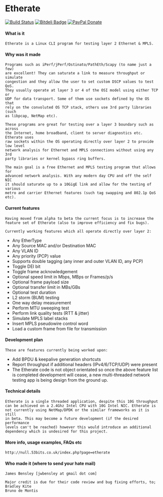 Etherate
========

[![Build Status](https://travis-ci.org/jwbensley/Etherate.svg?branch=master)](https://travis-ci.org/jwbensley/Etherate)
[![Bitdeli Badge](https://null.53bits.co.uk/uploads/programming/c/etherate/etherate-github-badge.png)](https://bitdeli.com/free "Bitdeli Badge")
[![PayPal Donate](https://img.shields.io/badge/paypal-donate-green.svg)](https://www.paypal.com/cgi-bin/webscr?cmd=_donations&business=james%40bensley%2eme&lc=GB&item_name=Etherate&currency_code=GBP)


#### What is it

    Etherate is a Linux CLI program for testing layer 2 Ethernet & MPLS.


#### Why was it made

    Programs such as iPerf/jPerf/Ostinato/PathEth/Scapy (to name just a few) 
    are excellent! They can saturate a link to measure throughput or simulate
    congestion and they allow the user to set custom DSCP values to test QoS.
    They usually operate at layer 3 or 4 of the OSI model using either TCP or
    UDP for data transport. Some of them use sockets defined by the OS that
    rely on the convoluted OS TCP stack, others use 3rd party libraries (such
    as libpcap, NetMap etc).

    These programs are great for testing over a layer 3 boundary such as across
    the Internet, home broadband, client to server diagnostics etc. Etherate uses
    raw sockets within the OS operating directly over layer 2 to provide low level
    network analysis for Ethernet and MPLS connections without using any 3rd
    party libraries or kernel bypass ring buffers.

    The main goal is a free Ethernet and MPLS testing program that allows for
    advanced network analysis. With any modern day CPU and off the self NIC
    it should saturate up to a 10GigE link and allow for the testing of various
    metro and carrier Ethernet features (such tag swapping and 802.1p QoS etc).


#### Current features

    Having moved from alpha to beta the current focus is to increase the
    feature set of Etherate (also to improve efficiency and fix bugs).

    Currently working features which all operate directly over layer 2:
  
  - Any EtherType
  - Any Source MAC and/or Destination MAC
  - Any VLAN ID
  - Any priority (PCP) value
  - Supports double tagging (any inner and outer VLAN ID, any PCP)
  - Toggle DEI bit
  - Toggle frame acknowledgement
  - Optional speed limit in Mbps, MBps or Frames/p/s
  - Optional frame payload size
  - Optional transfer limit in MBs/GBs
  - Optional test duration
  - L2 storm (BUM) testing
  - One way delay measurement
  - Perform MTU sweeping test
  - Perform link quality tests (RTT & jitter)
  - Simulate MPLS label stacks
  - Insert MPLS pseudowire control word
  - Load a custom frame from file for transmission


#### Development plan

    These are features currently being worked upon:
  
  - Add BPDU & keepalive generation shortcuts
  - Report throughput if additional headers (IPv4/6/TCP/UDP) were present
  - The Etherate code is not object orientated so once the above feature list
    is completed development will cease, a new multi-threaded network testing
    app is being design from the ground up.


#### Technical details

    Etherate is a single threaded application, despite this 10G throughput
    can be achieved on a 2.4Ghz Intel CPU with 10G Intel NIC. Etherate is
    not currently using NetMap/DPDK or the similar frameworks as it is still
    in beta. This may become a future development (if the desired performance
    levels can't be reached) however this would introduce an additional
    dependency which is undesired for this project.


#### More info, usage examples, FAQs etc

    http://null.53bits.co.uk/index.php?page=etherate


#### Who made it (where to send your hate mail)

    James Bensley [jwbensley at gmail dot com]

    Major credit is due for their code review and bug fixing efforts, to;
    Bradley Kite
    Bruno de Montis
